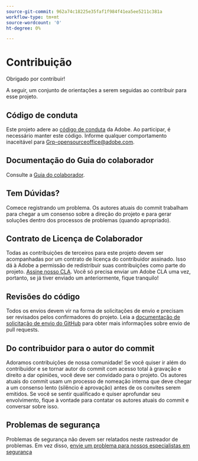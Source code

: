 ```yaml
---
source-git-commit: 962a74c18225e35faf1f984f41ea5ee5211c381a
workflow-type: tm+mt
source-wordcount: '0'
ht-degree: 0%

---
```

# Contribuição

Obrigado por contribuir!

A seguir, um conjunto de orientações a serem seguidas ao contribuir para esse projeto.

## Código de conduta

Este projeto adere ao [código de conduta](code-of-conduct.md) da Adobe. Ao participar, é necessário manter este código. Informe qualquer comportamento inaceitável para
[Grp-opensourceoffice@adobe.com](mailto:Grp-opensourceoffice@adobe.com).

## Documentação do Guia do colaborador

Consulte a [Guia do colaborador](https://experienceleague.adobe.com/docs/contributor/contributor-guide/introduction.html).

## Tem Dúvidas?

Comece registrando um problema. Os autores atuais do commit trabalham para chegar a um consenso sobre a direção do projeto e para gerar soluções dentro dos processos de problemas (quando apropriado).

## Contrato de Licença de Colaborador

Todas as contribuições de terceiros para este projeto devem ser acompanhadas por um contrato de licença do contribuidor assinado. Isso dá à Adobe a permissão de redistribuir suas contribuições como parte do projeto. [Assine nosso CLA](http://opensource.adobe.com/cla.html). Você só precisa enviar um Adobe CLA uma vez, portanto, se já tiver enviado um anteriormente, fique tranquilo!

## Revisões do código

Todos os envios devem vir na forma de solicitações de envio e precisam ser revisados pelos confirmadores do projeto. Leia a [documentação de solicitação de envio do GitHub](https://help.github.com/pt/github/collaborating-with-issues-and-pull-requests/about-pull-requests) para obter mais informações sobre envio de pull requests.

<!--
Lastly, please follow the [pull request template](PULL_REQUEST_TEMPLATE.md) when
submitting a pull request!
-->

## Do contribuidor para o autor do commit

Adoramos contribuições de nossa comunidade! Se você quiser ir além do contribuidor e se tornar autor do commit com acesso total à gravação e direito a dar opiniões, você deve ser convidado para o projeto. Os autores atuais do commit usam um processo de nomeação interna que deve chegar a um consenso lento (silêncio é aprovação) antes de os convites serem emitidos. Se você se sentir qualificado e quiser aprofundar seu envolvimento, fique à vontade para contatar os autores atuais do commit e conversar sobre isso.

## Problemas de segurança

Problemas de segurança não devem ser relatados neste rastreador de problemas. Em vez disso, [envie um problema para nossos especialistas em segurança](https://helpx.adobe.com/security/alertus.html)

